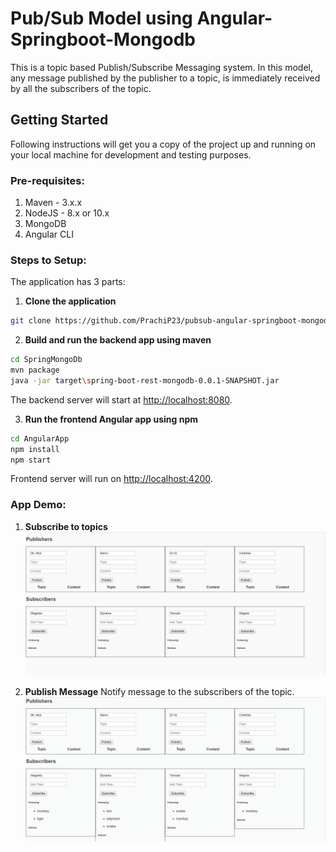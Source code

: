 # Pub/Sub Model using Angular-Springboot-Mongodb
This is a topic based Publish/Subscribe Messaging system. In this model, any message published by the publisher to a topic, is immediately received by all the subscribers of the topic.

## Getting Started
Following instructions will get you a copy of the project up and running on your local machine for development and testing purposes.

### Pre-requisites:
1. Maven - 3.x.x
2. NodeJS - 8.x or 10.x
3. MongoDB
4. Angular CLI

### Steps to Setup:

The application has 3 parts:

1. **Clone the application**
```bash
git clone https://github.com/PrachiP23/pubsub-angular-springboot-mongodb.git
```

2. **Build and run the backend app using maven**
```bash
cd SpringMongoDb
mvn package
java -jar target\spring-boot-rest-mongodb-0.0.1-SNAPSHOT.jar
```

The backend server will start at <http://localhost:8080>.

3. **Run the frontend Angular app using npm**
```bash
cd AngularApp
npm install
npm start
```
Frontend server will run on <http://localhost:4200>.

### App Demo:
1. **Subscribe to topics**
![](gifs/subscribe.gif)


2. **Publish Message**
    Notify message to the subscribers of the topic.
![](gifs/publish.gif)
